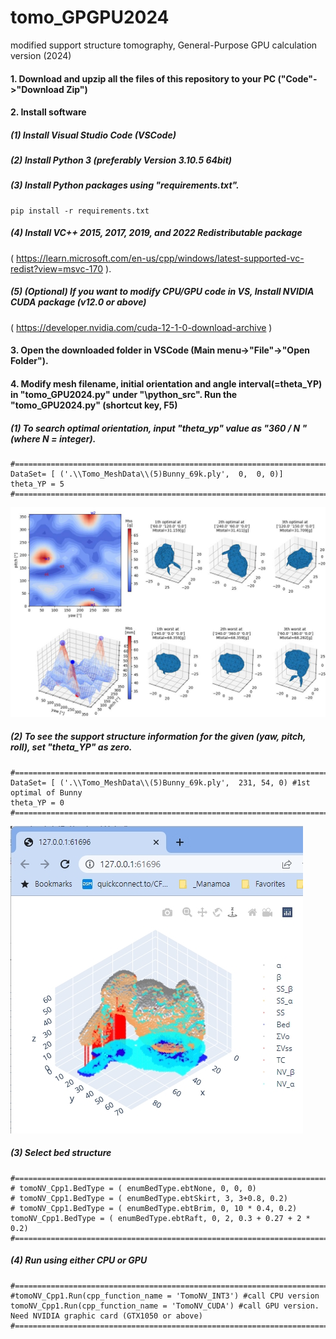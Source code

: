 # tomo_GPGPU2024
modified support structure tomography, General-Purpose GPU calculation version (2024)

#### 1. Download and upzip all the files of this repository to your PC ("Code"->"Download Zip")

#### 2. Install software
#####    (1) Install Visual Studio Code (VSCode)
#####    (2) Install Python 3 (preferably Version 3.10.5 64bit)
#####    (3) Install Python packages using "requirements.txt".
```
pip install -r requirements.txt
```
#####    (4) Install VC++ 2015, 2017, 2019, and 2022 Redistributable package
( https://learn.microsoft.com/en-us/cpp/windows/latest-supported-vc-redist?view=msvc-170 ).

#####    (5) (Optional) If you want to modify CPU/GPU code in VS, Install NVIDIA CUDA package (v12.0 or above)
( https://developer.nvidia.com/cuda-12-1-0-download-archive )

#### 3. Open the downloaded folder in VSCode (Main menu->"File"->"Open Folder"). 

#### 4. Modify  mesh filename,  initial orientation and angle interval(=theta_YP) in "tomo_GPU2024.py" under "\python_src\".  Run the "tomo_GPU2024.py" (shortcut key, F5)

#####    (1) To search optimal orientation, input "theta_yp" value as "360 / N " (where N = integer).
```
#=========================================================================================
DataSet= [ ('.\\Tomo_MeshData\\(5)Bunny_69k.ply',  0,  0, 0)]
theta_YP = 5
#=========================================================================================
```
![TomoNV_logo](./Tomo_MeshData/pics/fig1.jpg)

#####    (2) To see the support structure information for the given (yaw, pitch, roll), set "theta_YP" as zero.
```
#=========================================================================================
DataSet= [ ('.\\Tomo_MeshData\\(5)Bunny_69k.ply',  231, 54, 0) #1st optimal of Bunny
theta_YP = 0
#=========================================================================================
```
![TomoNV_logo](./Tomo_MeshData/pics/fig2.jpg)

#####    (3) Select bed structure 
```
#=========================================================================================
# tomoNV_Cpp1.BedType = ( enumBedType.ebtNone, 0, 0, 0)
# tomoNV_Cpp1.BedType = ( enumBedType.ebtSkirt, 3, 3+0.8, 0.2)
# tomoNV_Cpp1.BedType = ( enumBedType.ebtBrim, 0, 10 * 0.4, 0.2)
tomoNV_Cpp1.BedType = ( enumBedType.ebtRaft, 0, 2, 0.3 + 0.27 + 2 * 0.2)
#=========================================================================================
```

#####    (4) Run using either CPU or GPU 
```
#=========================================================================================
#tomoNV_Cpp1.Run(cpp_function_name = 'TomoNV_INT3') #call CPU version
tomoNV_Cpp1.Run(cpp_function_name = 'TomoNV_CUDA') #call GPU version. Need NVIDIA graphic card (GTX1050 or above)
#=========================================================================================
```

